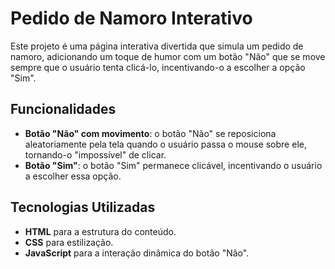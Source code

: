 # Pedido de Namoro Interativo

Este projeto é uma página interativa divertida que simula um pedido de namoro, adicionando um toque de humor com um botão "Não" que se move sempre que o usuário tenta clicá-lo, incentivando-o a escolher a opção "Sim".

## Funcionalidades

- **Botão "Não" com movimento**: o botão "Não" se reposiciona aleatoriamente pela tela quando o usuário passa o mouse sobre ele, tornando-o "impossível" de clicar.
- **Botão "Sim"**: o botão "Sim" permanece clicável, incentivando o usuário a escolher essa opção.

## Tecnologias Utilizadas

- **HTML** para a estrutura do conteúdo.
- **CSS** para estilização.
- **JavaScript** para a interação dinâmica do botão "Não".

